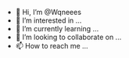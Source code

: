 - 👋 Hi, I’m @Wqneees
- 👀 I’m interested in ...
- 🌱 I’m currently learning ...
- 💞️ I’m looking to collaborate on ...
- 📫 How to reach me ...

<!---
Wqneees/Wqneees is a ✨ special ✨ repository because its `README.md` (this file) appears on your GitHub profile.
You can click the Preview link to take a look at your changes.
--->
